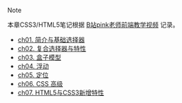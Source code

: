 
> [!NOTE]
> 本章CSS3/HTML5笔记根据 [B站pink老师前端教学视频](https://www.bilibili.com/video/BV14J4114768?from=search&seid=9517467869144033174) 记录。

- [ch01. 简介与基础选择器](CSS/ch01)
- [ch02. 复合选择器与特性](CSS/ch02)
- [ch03. 盒子模型](CSS/ch03)
- [ch04. 浮动](CSS/ch04)
- [ch05. 定位](CSS/ch05)
- [ch06. CSS 高级](CSS/ch06)
- [ch07. HTML5与CSS3新增特性](CSS/ch07)

